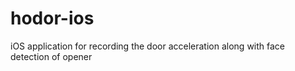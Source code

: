 # hodor-ios
iOS application for recording the door acceleration along with face detection of opener
